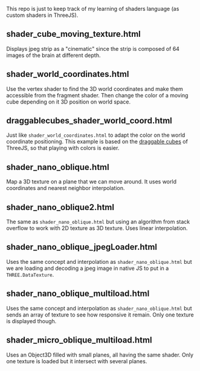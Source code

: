 This repo is just to keep track of my learning of shaders language (as custom shaders in ThreeJS).

## shader_cube_moving_texture.html
Displays jpeg strip as a "cinematic" since the strip is composed of 64 images of the brain at different depth.

## shader_world_coordinates.html
Use the vertex shader to find the 3D world coordinates and make them accessible from the fragment shader. Then change the color of a moving cube depending on it 3D position on world space.

## draggablecubes_shader_world_coord.html
Just like `shader_world_coordinates.html` to adapt the color on the world coordinate positioning. This example is based on the [draggable cubes](https://threejs.org/examples/webgl_interactive_draggablecubes.html) of ThreeJS, so that playing with colors is easier.


## shader_nano_oblique.html
Map a 3D texture on a plane that we can move around. It uses world coordinates and nearest neighbor interpolation.

## shader_nano_oblique2.html
The same as `shader_nano_oblique.html` but using an algorithm from stack overflow to work with 2D texture as 3D texture. Uses linear interpolation.


## shader_nano_oblique_jpegLoader.html
Uses the same concept and interpolation as `shader_nano_oblique.html` but we are loading and decoding a jpeg image in native JS to put in a `THREE.DataTexture`.


## shader_nano_oblique_multiload.html
Uses the same concept and interpolation as `shader_nano_oblique.html` but sends an array of texture to see how responsive it remain. Only one texture is displayed though.

## shader_micro_oblique_multiload.html
Uses an Object3D filled with small planes, all having the same shader. Only one texture is loaded but it intersect with several planes.
